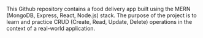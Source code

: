 This Github repository contains a food delivery app built using the MERN (MongoDB, Express, React, Node.js) stack. The purpose of the project is to learn and practice CRUD (Create, Read, Update, Delete) operations in the context of a real-world application.
